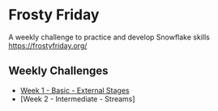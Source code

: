 # Frosty Friday

A weekly challenge to practice and develop Snowflake skills
https://frostyfriday.org/

## Weekly Challenges

- [Week 1 - Basic - External Stages](https://github.com/jameskalfox/frosty-friday-snowflake-challenges/blob/main/Week_1_Basic_External_Stages/Week%201%20%E2%80%93%20Basic%20-%20External%20Stages.sql)
- [Week 2 - Intermediate - Streams]